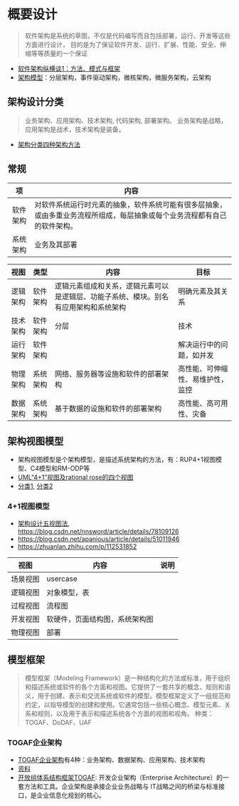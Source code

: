 # 概要设计

> 软件架构是系统的草图，不仅是代码编写而且包括部署，运行、开发等这些方面进行设计，
目的是为了保证软件开发、运行、扩展、性能、安全、伸缩等等质量的一个保证

* [软件架构纵横谈1：方法、模式与框架](https://www.cnblogs.com/windfic/p/14998414.html)
* [架构模型](http://www.ruanyifeng.com/blog/2016/09/software-architecture.html)：分层架构，事件驱动架构，微核架构，微服务架构，云架构
## 架构设计分类
>业务架构、应用架构、技术架构, 代码架构, 部署架构。
业务架构是战略，应用架构是战术，技术架构是装备。
* [架构分类四种架构方法](https://blog.csdn.net/weixin_43805705/article/details/127967264)

## 常规
| 项 | 内容 |
| :-: | - |
| 软件架构 | 对软件系统运行时元素的抽象，软件系统可能有很多层抽象，或由多重业务流程所组成，每层抽象或每个业务流程都有自己的软件架构。 |
| 系统架构 | 业务及其部署 |

| 视图 | 类型 | 内容 | 目标 |
| :-: | - | - | - |
| 逻辑架构 | 软件架构 | 逻辑元素组成和关系，逻辑元素可以是逻辑层、功能子系统、模块。别名有应用架构和系统架构 | 明确元素及其关系 |
| 技术架构 | 软件架构 | 分层 | 技术 |
| 运行架构 | 软件架构 |  | 解决运行中的问题，如并发 |
| 物理架构 | 系统架构 | 网络、服务器等设施和软件的部署架构 | 高性能、可伸缩性、易维护性，监控 |
| 数据架构 | 系统架构 | 基于数据的设施和软件的部署架构 | 高性能、高可用性、灾备 |

## 架构视图模型
* 架构视图模型是个架构模型，是描述系统架构的方法，有：RUP4+1视图模型、C4模型和RM-ODP等
* [UML“4+1”视图及rational rose的四个视图](https://blog.csdn.net/silhouette_233/article/details/103432493)
* [分类1](https://juejin.cn/post/6844903588511088653), [分类2](https://blog.csdn.net/xuwei198603/article/details/46454321)

### 4+1视图模型
* [架构设计五视图法](https://www.cnblogs.com/duanxz/p/4526763.html), https://blog.csdn.net/nnsword/article/details/78109126
* https://blog.csdn.net/apanious/article/details/51011946
* https://zhuanlan.zhihu.com/p/112531852

| 视图 | 内容 | 说明 |
| :-: | - | - |
| 场景视图 | usercase |  |
| 逻辑视图 | 对象模型，表 |  |
| 过程视图 | 流程图 |  |
| 开发视图 | 软硬件，页面结构图，系统架构图 |  |
| 物理视图 | 部署 |  |


## 模型框架
> 模型框架（Modeling Framework）是一种结构化的方法或标准，用于组织和描述系统或软件的各个方面和视图。它提供了一套共享的概念、规则和语义，用于创建、表示和交流系统或软件的模型。模型框架定义了一组规范和约定，以指导模型的创建和使用。它通常包括一些核心概念、模型元素、关系和规则，以及用于表示和描述系统各个方面的视图和视角。
种类：TOGAF、DoDAF、UAF

### TOGAF企业架构
* [TOGAF企业架构](https://zhuanlan.zhihu.com/p/442963069)有4种：业务架构、数据架构、应用架构、技术架构
* [资料](https://segmentfault.com/a/1190000019704801)
* [开放组体系结构框架TOGAF](https://zhuanlan.zhihu.com/p/47939015): 开发企业架构（Enterprise Architecture）的一套方法和工具。企业架构是承接企业业务战略与 IT战略之间的桥梁与标准接口，是企业信息化规划的核心。
